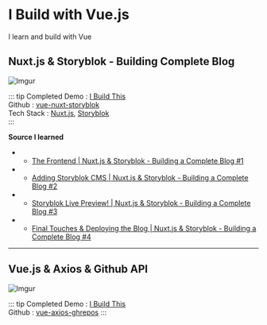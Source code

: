 # I Build with Vue.js

I learn and build with Vue

## Nuxt.js & Storyblok - Building Complete Blog

![Imgur](https://i.imgur.com/ehw1btX.png)

::: tip Completed
Demo : [I Build This](https://vue-nuxt-storyblok.netlify.com/) <br>
Github : [vue-nuxt-storyblok](https://github.com/artdvp/vue-nuxt-storyblok) <br>
Tech Stack : [Nuxt.js](https://nuxtjs.org/), [Storyblok](https://www.storyblok.com) <br>
:::

**Source I learned**

* - [The Frontend | Nuxt.js & Storyblok - Building a Complete Blog #1](https://www.youtube.com/watch?v=Dc_5BpIB4X4)
* - [Adding Storyblok CMS | Nuxt.js & Storyblok - Building a Complete Blog #2](https://www.youtube.com/watch?v=UIh4P5rNjac)
* - [Storyblok Live Preview! | Nuxt.js & Storyblok - Building a Complete Blog #3](https://www.youtube.com/watch?v=Yq6Ddu_QAiY)
* - [Final Touches & Deploying the Blog | Nuxt.js & Storyblok - Building a Complete Blog #4](https://www.youtube.com/watch?v=JHCKab2oS4s)

--- 

## Vue.js & Axios & Github API

![Imgur](https://i.imgur.com/ZMwO86K.png)

::: tip Completed
Demo : [I Build This](https://vue-repos-parcel.netlify.com/) <br>
Github : [vue-axios-ghrepos](https://github.com/artdvp/vue-axios-ghrepos)
:::